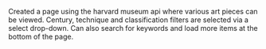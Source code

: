 Created a page using the harvard museum api where various art pieces can be viewed. Century, technique and classification filters are selected via a select drop-down. Can also search for keywords and load more items at the bottom of the page. 
